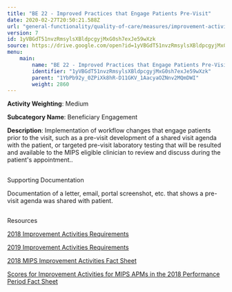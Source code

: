 ```yaml
---
title: "BE 22 - Improved Practices that Engage Patients Pre-Visit"
date: 2020-02-27T20:50:21.588Z
url: "general-functionality/quality-of-care/measures/improvement-activities-measures/2018-improvement-activities/be-22-improved-practices-that-engage-patients-pre-visit.html"
version: 7
id: 1yVBGdT51nvzRmsylsXBldpcgyjMxG0sh7exJe59wXzk
source: https://drive.google.com/open?id=1yVBGdT51nvzRmsylsXBldpcgyjMxG0sh7exJe59wXzk
menu:
    main:
        name: "BE 22 - Improved Practices that Engage Patients Pre-Visit"
        identifier: "1yVBGdT51nvzRmsylsXBldpcgyjMxG0sh7exJe59wXzk"
        parent: "1YbPb92y_0ZPiXk8hR-D11GKV_1AacyaOZNnv2MQmDWI"
        weight: 2860
---
```









**Activity Weighting**: Medium

**Subcategory Name**: Beneficiary Engagement

**Description**: Implementation of workflow changes that engage patients prior to the visit, such as a pre-visit development of a shared visit agenda with the patient, or targeted pre-visit laboratory testing that will be resulted and available to the MIPS eligible clinician to review and discuss during the patient's appointment..







## 

Supporting Documentation

Documentation of a letter, email, portal screenshot, etc. that shows a pre-visit agenda was shared with patient.







## 

Resources

[2018 Improvement Activities Requirements](https://qpp.cms.gov/mips/improvement-activities?py=2018)

[2019 Improvement Activities Requirements](https://qpp.cms.gov/mips/improvement-activities?py=2019)

[2018 MIPS Improvement Activities Fact Sheet](https://qpp.cms.gov/resource/2018%20MIPS%20Improvement%20Activities%20Fact%20Sheet)

[Scores for Improvement Activities for MIPS APMs in the 2018 Performance Period Fact Sheet](https://qpp.cms.gov/resource/2018%20MIPS%20APMs%20improvement%20Activities%20scores%20fact%20sheet)

